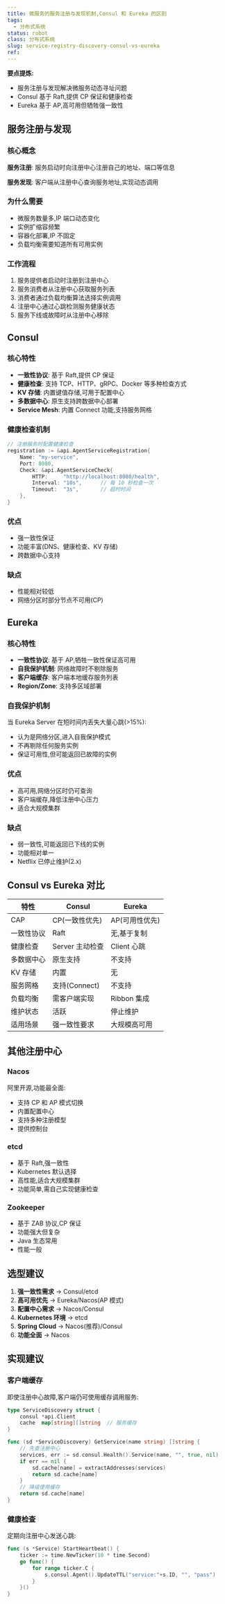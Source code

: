 ```yaml
---
title: 微服务的服务注册与发现机制,Consul 和 Eureka 的区别
tags:
  - 分布式系统
status: robot
class: 分布式系统
slug: service-registry-discovery-consul-vs-eureka
ref:
---
```


**要点提炼:**
- 服务注册与发现解决微服务动态寻址问题
- Consul 基于 Raft,提供 CP 保证和健康检查
- Eureka 基于 AP,高可用但牺牲强一致性

## 服务注册与发现

### 核心概念

**服务注册**: 服务启动时向注册中心注册自己的地址、端口等信息

**服务发现**: 客户端从注册中心查询服务地址,实现动态调用

### 为什么需要

- 微服务数量多,IP 端口动态变化
- 实例扩缩容频繁
- 容器化部署,IP 不固定
- 负载均衡需要知道所有可用实例

### 工作流程

1. 服务提供者启动时注册到注册中心
2. 服务消费者从注册中心获取服务列表
3. 消费者通过负载均衡算法选择实例调用
4. 注册中心通过心跳检测服务健康状态
5. 服务下线或故障时从注册中心移除

## Consul

### 核心特性

- **一致性协议**: 基于 Raft,提供 CP 保证
- **健康检查**: 支持 TCP、HTTP、gRPC、Docker 等多种检查方式
- **KV 存储**: 内置键值存储,可用于配置中心
- **多数据中心**: 原生支持跨数据中心部署
- **Service Mesh**: 内置 Connect 功能,支持服务网格

### 健康检查机制

```go
// 注册服务时配置健康检查
registration := &api.AgentServiceRegistration{
    Name: "my-service",
    Port: 8080,
    Check: &api.AgentServiceCheck{
        HTTP:     "http://localhost:8080/health",
        Interval: "10s",      // 每 10 秒检查一次
        Timeout:  "3s",       // 超时时间
    },
}
```

### 优点
- 强一致性保证
- 功能丰富(DNS、健康检查、KV 存储)
- 跨数据中心支持

### 缺点
- 性能相对较低
- 网络分区时部分节点不可用(CP)

## Eureka

### 核心特性

- **一致性协议**: 基于 AP,牺牲一致性保证高可用
- **自我保护机制**: 网络故障时不剔除服务
- **客户端缓存**: 客户端本地缓存服务列表
- **Region/Zone**: 支持多区域部署

### 自我保护机制

当 Eureka Server 在短时间内丢失大量心跳(>15%):
- 认为是网络分区,进入自我保护模式
- 不再剔除任何服务实例
- 保证可用性,但可能返回已故障的实例

### 优点
- 高可用,网络分区时仍可查询
- 客户端缓存,降低注册中心压力
- 适合大规模集群

### 缺点
- 弱一致性,可能返回已下线的实例
- 功能相对单一
- Netflix 已停止维护(2.x)

## Consul vs Eureka 对比

| 特性 | Consul | Eureka |
|------|--------|--------|
| CAP | CP(一致性优先) | AP(可用性优先) |
| 一致性协议 | Raft | 无,基于复制 |
| 健康检查 | Server 主动检查 | Client 心跳 |
| 多数据中心 | 原生支持 | 不支持 |
| KV 存储 | 内置 | 无 |
| 服务网格 | 支持(Connect) | 不支持 |
| 负载均衡 | 需客户端实现 | Ribbon 集成 |
| 维护状态 | 活跃 | 停止维护 |
| 适用场景 | 强一致性要求 | 大规模高可用 |

## 其他注册中心

### Nacos

阿里开源,功能最全面:
- 支持 CP 和 AP 模式切换
- 内置配置中心
- 支持多种注册模型
- 提供控制台

### etcd

- 基于 Raft,强一致性
- Kubernetes 默认选择
- 高性能,适合大规模集群
- 功能简单,需自己实现健康检查

### Zookeeper

- 基于 ZAB 协议,CP 保证
- 功能强大但复杂
- Java 生态常用
- 性能一般

## 选型建议

1. **强一致性需求** → Consul/etcd
2. **高可用优先** → Eureka/Nacos(AP 模式)
3. **配置中心需求** → Nacos/Consul
4. **Kubernetes 环境** → etcd
5. **Spring Cloud** → Nacos(推荐)/Consul
6. **功能全面** → Nacos

## 实现建议

### 客户端缓存

即使注册中心故障,客户端仍可使用缓存调用服务:

```go
type ServiceDiscovery struct {
    consul *api.Client
    cache  map[string][]string  // 服务缓存
}

func (sd *ServiceDiscovery) GetService(name string) []string {
    // 先查注册中心
    services, err := sd.consul.Health().Service(name, "", true, nil)
    if err == nil {
        sd.cache[name] = extractAddresses(services)
        return sd.cache[name]
    }
    // 降级使用缓存
    return sd.cache[name]
}
```

### 健康检查

定期向注册中心发送心跳:

```go
func (s *Service) StartHeartbeat() {
    ticker := time.NewTicker(10 * time.Second)
    go func() {
        for range ticker.C {
            s.consul.Agent().UpdateTTL("service:"+s.ID, "", "pass")
        }
    }()
}
```
